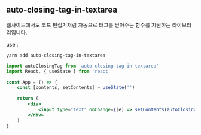 ## auto-closing-tag-in-textarea

웹사이트에서도 코드 편집기처럼 자동으로 태그를 닫아주는 함수를 지원하는 라이브러리입니다.

use :

```
yarn add auto-closing-tag-in-textarea
```

```jsx
import autoClosingTag from 'auto-closing-tag-in-textarea'
import React, { useState } from 'react'

const App = () => {
	const [contents, setContents] = useState('')

	return (
		<div>
			<input type="text" onChange={(e) => setContents(autoClosingTag(e))} value={contents} />
		</div>
	)
}
```
